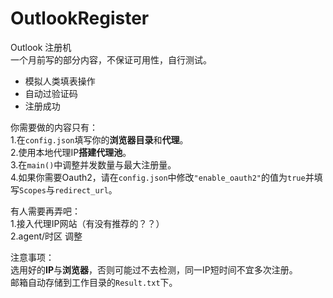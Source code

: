 # OutlookRegister  

Outlook 注册机  
一个月前写的部分内容，不保证可用性，自行测试。 

- 模拟人类填表操作  
- 自动过验证码  
- 注册成功  

你需要做的内容只有：  
1.在`config.json`填写你的**浏览器目录**和**代理**。  
2.使用本地代理IP**搭建代理池**。  
3.在`main()`中调整并发数量与最大注册量。  
4.如果你需要Oauth2，请在`config.json`中修改`"enable_oauth2"`的值为`true`并填写`Scopes`与`redirect_url`。  



有人需要再弄吧：  
1.接入代理IP网站（有没有推荐的？？）  
2.agent/时区 调整  

注意事项：  
选用好的**IP**与**浏览器**，否则可能过不去检测，同一IP短时间不宜多次注册。  
邮箱自动存储到工作目录的`Result.txt`下。  
